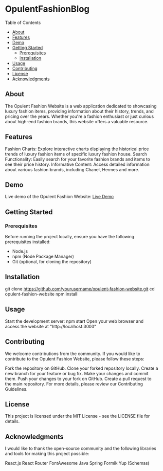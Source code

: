 # OpulentFashionBlog

Table of Contents
- [About](#about)
- [Features](#features)
- [Demo](#demo)
- [Getting Started](#getting-started)
  - [Prerequisites](#prerequisites)
  - [Installation](#installation)
- [Usage](#usage)
- [Contributing](#contributing)
- [License](#license)
- [Acknowledgments](#acknowledgments)

## About
The Opulent Fashion Website is a web application dedicated to showcasing luxury fashion items, providing information about their history, trends, and pricing over the years. Whether you're a fashion enthusiast or just curious about high-end fashion brands, this website offers a valuable resource.

## Features
Fashion Charts: Explore interactive charts displaying the historical price trends of luxury fashion items of specific luxury fashion house.
Search Functionality: Easily search for your favorite fashion brands and items to see their price history.
Informative Content: Access detailed information about various fashion brands, including Chanel, Hermes and more.

## Demo
Live demo of the Opulent Fashion Website: [Live Demo](#(https://youtu.be/kkUJkES5T2s))

## Getting Started
### Prerequisites
Before running the project locally, ensure you have the following prerequisites installed:

- Node.js
- npm (Node Package Manager)
- Git (optional, for cloning the repository)

## Installation

git clone https://github.com/yourusername/opulent-fashion-website.git
cd opulent-fashion-website
npm install

## Usage

Start the development server:
npm start
Open your web browser and access the website at "http://localhost:3000"


## Contributing
We welcome contributions from the community. If you would like to contribute to the Opulent Fashion Website, please follow these steps:

Fork the repository on GitHub.
Clone your forked repository locally.
Create a new branch for your feature or bug fix.
Make your changes and commit them.
Push your changes to your fork on GitHub.
Create a pull request to the main repository.
For more details, please review our Contributing Guidelines.

## License
This project is licensed under the MIT License - see the LICENSE file for details.

## Acknowledgments
I would like to thank the open-source community and the following libraries and tools for making this project possible:

React.js
React Router
FontAwesome
Java Spring
Formik
Yup (Schemas)
